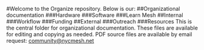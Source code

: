 #Welcome to the Organize repository. Below is our:
##Organizational documentation
###Hardware 
###Software
###Learn Mesh
##Internal
###Workflow
###Funding
##External
###Outreach
###Resources
This is the central folder for organizational documentation. These files are available for editing and copying as needed. PDF source files are available by email request: community@nycmesh.net
